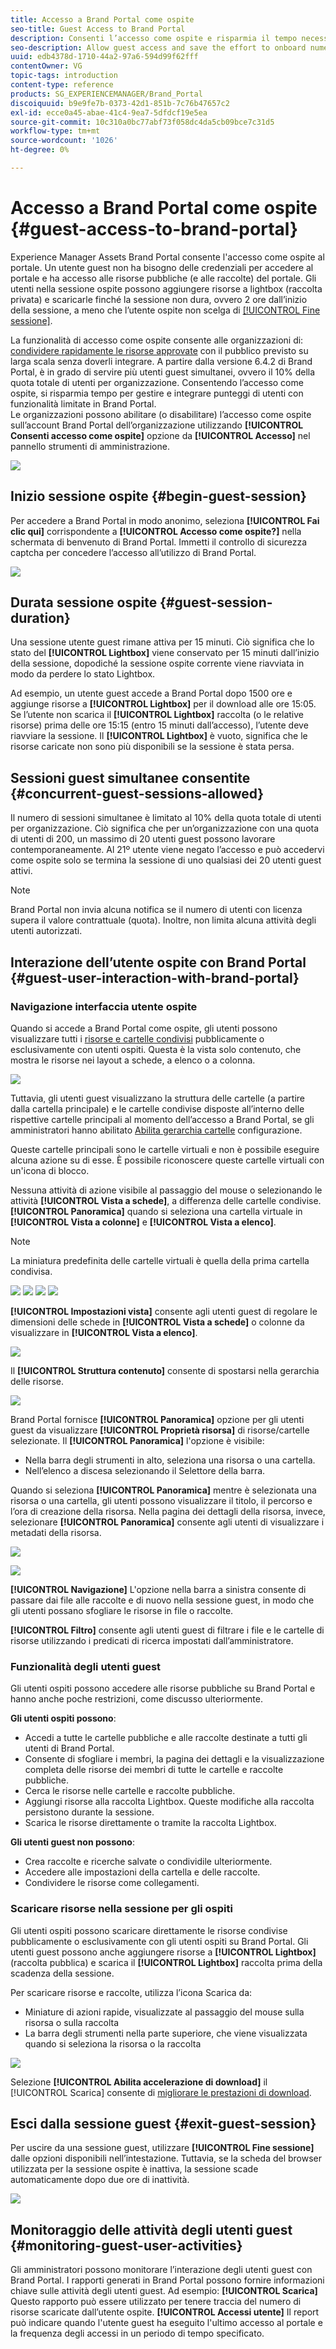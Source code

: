```yaml
---
title: Accesso a Brand Portal come ospite
seo-title: Guest Access to Brand Portal
description: Consenti l’accesso come ospite e risparmia il tempo necessario per integrare numerosi utenti senza autenticazione.
seo-description: Allow guest access and save the effort to onboard numerous users without authentication.
uuid: edb4378d-1710-44a2-97a6-594d99f62fff
contentOwner: VG
topic-tags: introduction
content-type: reference
products: SG_EXPERIENCEMANAGER/Brand_Portal
discoiquuid: b9e9fe7b-0373-42d1-851b-7c76b47657c2
exl-id: ecce0a45-abae-41c4-9ea7-5dfdcf19e5ea
source-git-commit: 10c310a0bc77abf73f058dc4da5cb09bce7c31d5
workflow-type: tm+mt
source-wordcount: '1026'
ht-degree: 0%

---
```


# Accesso a Brand Portal come ospite {#guest-access-to-brand-portal}

Experience Manager Assets Brand Portal consente l&#39;accesso come ospite al portale. Un utente guest non ha bisogno delle credenziali per accedere al portale e ha accesso alle risorse pubbliche (e alle raccolte) del portale. Gli utenti nella sessione ospite possono aggiungere risorse a lightbox (raccolta privata) e scaricarle finché la sessione non dura, ovvero 2 ore dall’inizio della sessione, a meno che l’utente ospite non scelga di [[!UICONTROL Fine sessione]](#exit-guest-session).

La funzionalità di accesso come ospite consente alle organizzazioni di: [condividere rapidamente le risorse approvate](../using/brand-portal-sharing-folders.md#how-to-share-folders) con il pubblico previsto su larga scala senza doverli integrare. A partire dalla versione 6.4.2 di Brand Portal, è in grado di servire più utenti guest simultanei, ovvero il 10% della quota totale di utenti per organizzazione. Consentendo l’accesso come ospite, si risparmia tempo per gestire e integrare punteggi di utenti con funzionalità limitate in Brand Portal.\
Le organizzazioni possono abilitare (o disabilitare) l’accesso come ospite sull’account Brand Portal dell’organizzazione utilizzando **[!UICONTROL Consenti accesso come ospite]** opzione da **[!UICONTROL Accesso]** nel pannello strumenti di amministrazione.

<!--
Comment Type: annotation
Last Modified By: mgulati
Last Modified Date: 2018-08-17T10:42:59.879-0400
Removed the first para: "AEM Assets Brand Portal allows public users to enter the portal anonymously and have restricted access to the allowed public resources as guests. Organization users with guest role need not seek access and authentication from administrators."
-->

![](assets/enable-guest-access.png)

## Inizio sessione ospite {#begin-guest-session}

Per accedere a Brand Portal in modo anonimo, seleziona **[!UICONTROL Fai clic qui]** corrispondente a **[!UICONTROL Accesso come ospite?]** nella schermata di benvenuto di Brand Portal. Immetti il controllo di sicurezza captcha per concedere l’accesso all’utilizzo di Brand Portal.

![](assets/bp-login-screen.png)

## Durata sessione ospite {#guest-session-duration}

Una sessione utente guest rimane attiva per 15 minuti.
Ciò significa che lo stato del **[!UICONTROL Lightbox]** viene conservato per 15 minuti dall’inizio della sessione, dopodiché la sessione ospite corrente viene riavviata in modo da perdere lo stato Lightbox.

Ad esempio, un utente guest accede a Brand Portal dopo 1500 ore e aggiunge risorse a **[!UICONTROL Lightbox]** per il download alle ore 15:05. Se l’utente non scarica il **[!UICONTROL Lightbox]** raccolta (o le relative risorse) prima delle ore 15:15 (entro 15 minuti dall’accesso), l’utente deve riavviare la sessione. Il **[!UICONTROL Lightbox]** è vuoto, significa che le risorse caricate non sono più disponibili se la sessione è stata persa.

## Sessioni guest simultanee consentite {#concurrent-guest-sessions-allowed}

Il numero di sessioni simultanee è limitato al 10% della quota totale di utenti per organizzazione. Ciò significa che per un’organizzazione con una quota di utenti di 200, un massimo di 20 utenti guest possono lavorare contemporaneamente. Al 21º utente viene negato l’accesso e può accedervi come ospite solo se termina la sessione di uno qualsiasi dei 20 utenti guest attivi.

>[!NOTE]
>
>Brand Portal non invia alcuna notifica se il numero di utenti con licenza supera il valore contrattuale (quota). Inoltre, non limita alcuna attività degli utenti autorizzati.

## Interazione dell’utente ospite con Brand Portal {#guest-user-interaction-with-brand-portal}

### Navigazione interfaccia utente ospite

Quando si accede a Brand Portal come ospite, gli utenti possono visualizzare tutti i [risorse e cartelle condivisi](../using/brand-portal-sharing-folders.md#sharefolders) pubblicamente o esclusivamente con utenti ospiti. Questa è la vista solo contenuto, che mostra le risorse nei layout a schede, a elenco o a colonna.

![](assets/disabled-folder-hierarchy1.png)

Tuttavia, gli utenti guest visualizzano la struttura delle cartelle (a partire dalla cartella principale) e le cartelle condivise disposte all’interno delle rispettive cartelle principali al momento dell’accesso a Brand Portal, se gli amministratori hanno abilitato [Abilita gerarchia cartelle](../using/brand-portal-general-configuration.md#main-pars-header-1621071021) configurazione.

Queste cartelle principali sono le cartelle virtuali e non è possibile eseguire alcuna azione su di esse. È possibile riconoscere queste cartelle virtuali con un&#39;icona di blocco.

Nessuna attività di azione visibile al passaggio del mouse o selezionando le attività **[!UICONTROL Vista a schede]**, a differenza delle cartelle condivise. **[!UICONTROL Panoramica]** quando si seleziona una cartella virtuale in **[!UICONTROL Vista a colonne]** e **[!UICONTROL Vista a elenco]**.

>[!NOTE]
>
>La miniatura predefinita delle cartelle virtuali è quella della prima cartella condivisa.

![](assets/enabled-hierarchy1.png) ![](assets/hierarchy1-nonadmin.png) ![](assets/hierarchy-nonadmin.png) ![](assets/hierarchy2-nonadmin.png)

**[!UICONTROL Impostazioni vista]** consente agli utenti guest di regolare le dimensioni delle schede in **[!UICONTROL Vista a schede]** o colonne da visualizzare in **[!UICONTROL Vista a elenco]**.

![](assets/nav-guest-user.png)

Il **[!UICONTROL Struttura contenuto]** consente di spostarsi nella gerarchia delle risorse.

![](assets/guest-login-ui.png)

Brand Portal fornisce **[!UICONTROL Panoramica]** opzione per gli utenti guest da visualizzare **[!UICONTROL Proprietà risorsa]** di risorse/cartelle selezionate. Il **[!UICONTROL Panoramica]** l&#39;opzione è visibile:

* Nella barra degli strumenti in alto, seleziona una risorsa o una cartella.
* Nell’elenco a discesa selezionando il Selettore della barra.

Quando si seleziona **[!UICONTROL Panoramica]** mentre è selezionata una risorsa o una cartella, gli utenti possono visualizzare il titolo, il percorso e l’ora di creazione della risorsa. Nella pagina dei dettagli della risorsa, invece, selezionare **[!UICONTROL Panoramica]** consente agli utenti di visualizzare i metadati della risorsa.

![](assets/overview-option-1.png)

![](assets/overview-rail-selector-1.png)

**[!UICONTROL Navigazione]** L&#39;opzione nella barra a sinistra consente di passare dai file alle raccolte e di nuovo nella sessione guest, in modo che gli utenti possano sfogliare le risorse in file o raccolte.

**[!UICONTROL Filtro]** consente agli utenti guest di filtrare i file e le cartelle di risorse utilizzando i predicati di ricerca impostati dall’amministratore.

### Funzionalità degli utenti guest

Gli utenti ospiti possono accedere alle risorse pubbliche su Brand Portal e hanno anche poche restrizioni, come discusso ulteriormente.

**Gli utenti ospiti possono**:

* Accedi a tutte le cartelle pubbliche e alle raccolte destinate a tutti gli utenti di Brand Portal.
* Consente di sfogliare i membri, la pagina dei dettagli e la visualizzazione completa delle risorse dei membri di tutte le cartelle e raccolte pubbliche.
* Cerca le risorse nelle cartelle e raccolte pubbliche.
* Aggiungi risorse alla raccolta Lightbox. Queste modifiche alla raccolta persistono durante la sessione.
* Scarica le risorse direttamente o tramite la raccolta Lightbox.

**Gli utenti guest non possono**:

* Crea raccolte e ricerche salvate o condividile ulteriormente.
* Accedere alle impostazioni della cartella e delle raccolte.
* Condividere le risorse come collegamenti.

### Scaricare risorse nella sessione per gli ospiti

Gli utenti ospiti possono scaricare direttamente le risorse condivise pubblicamente o esclusivamente con gli utenti ospiti su Brand Portal. Gli utenti guest possono anche aggiungere risorse a **[!UICONTROL Lightbox]** (raccolta pubblica) e scarica il **[!UICONTROL Lightbox]** raccolta prima della scadenza della sessione.

Per scaricare risorse e raccolte, utilizza l’icona Scarica da:

* Miniature di azioni rapide, visualizzate al passaggio del mouse sulla risorsa o sulla raccolta
* La barra degli strumenti nella parte superiore, che viene visualizzata quando si seleziona la risorsa o la raccolta

![](assets/download-on-guest.png)

Selezione **[!UICONTROL Abilita accelerazione di download]** il [!UICONTROL Scarica] consente di [migliorare le prestazioni di download](../using/accelerated-download.md).

## Esci dalla sessione guest {#exit-guest-session}

Per uscire da una sessione guest, utilizzare **[!UICONTROL Fine sessione]** dalle opzioni disponibili nell’intestazione. Tuttavia, se la scheda del browser utilizzata per la sessione ospite è inattiva, la sessione scade automaticamente dopo due ore di inattività.

![](assets/end-guest-session.png)

## Monitoraggio delle attività degli utenti guest {#monitoring-guest-user-activities}

Gli amministratori possono monitorare l’interazione degli utenti guest con Brand Portal. I rapporti generati in Brand Portal possono fornire informazioni chiave sulle attività degli utenti guest. Ad esempio: **[!UICONTROL Scarica]** Questo rapporto può essere utilizzato per tenere traccia del numero di risorse scaricate dall’utente ospite. **[!UICONTROL Accessi utente]** Il report può indicare quando l&#39;utente guest ha eseguito l&#39;ultimo accesso al portale e la frequenza degli accessi in un periodo di tempo specificato.
